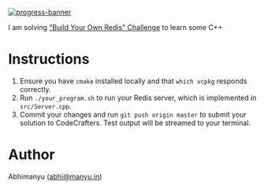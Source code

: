 [![progress-banner](https://backend.codecrafters.io/progress/redis/845f1ca4-4f1e-4025-8f46-910f0e97aa11)](https://app.codecrafters.io/users/codecrafters-bot?r=2qF)

I am solving
["Build Your Own Redis" Challenge](https://codecrafters.io/challenges/redis)
to learn some C++

# Instructions

1. Ensure you have `cmake` installed locally and that `which vcpkg` responds
   correctly.
1. Run `./your_program.sh` to run your Redis server, which is implemented in
   `src/Server.cpp`.
1. Commit your changes and run `git push origin master` to submit your solution
   to CodeCrafters. Test output will be streamed to your terminal.

# Author

Abhimanyu (abhi@manyu.in)